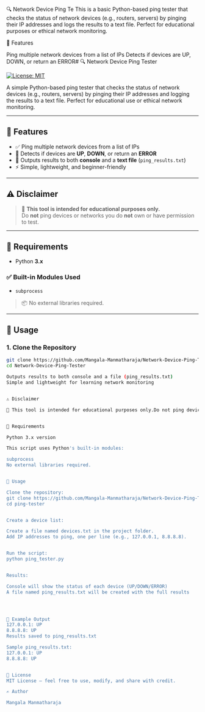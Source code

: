 🔍 Network Device Ping Te
This is a basic Python-based ping tester that checks the status of network devices (e.g., routers, servers) by pinging their IP addresses and logs the results to a text file. Perfect for educational purposes or ethical network monitoring.

📌 Features

Ping multiple network devices from a list of IPs
Detects if devices are UP, DOWN, or return an ERROR# 🔍 Network Device Ping Tester

[![License: MIT](https://img.shields.io/badge/License-MIT-yellow.svg)](LICENSE)

A simple Python-based ping tester that checks the status of network devices (e.g., routers, servers) by pinging their IP addresses and logging the results to a text file. Perfect for educational use or ethical network monitoring.

---

## 📌 Features

- ✅ Ping multiple network devices from a list of IPs  
- 🔎 Detects if devices are **UP**, **DOWN**, or return an **ERROR**  
- 💬 Outputs results to both **console** and a **text file** (`ping_results.txt`)  
- ⚡ Simple, lightweight, and beginner-friendly  

---

## ⚠️ Disclaimer

> 🚨 **This tool is intended for educational purposes only.**  
> Do **not** ping devices or networks you do **not** own or have permission to test.

---

## 💪 Requirements

- Python **3.x**

### ✅ Built-in Modules Used
- `subprocess`

> 📦 No external libraries required.

---

## 🚀 Usage

### 1. Clone the Repository

```bash
git clone https://github.com/Mangala-Manmatharaja/Network-Device-Ping-Tester.git
cd Network-Device-Ping-Tester

Outputs results to both console and a file (ping_results.txt)
Simple and lightweight for learning network monitoring


⚠️ Disclaimer

🚨 This tool is intended for educational purposes only.Do not ping devices or networks you do not own or have permission to test.


💪 Requirements

Python 3.x version

This script uses Python's built-in modules:

subprocess
No external libraries required.


🚀 Usage

Clone the repository:
git clone https://github.com/Mangala-Manmatharaja/Network-Device-Ping-Tester.git
cd ping-tester


Create a device list:

Create a file named devices.txt in the project folder.
Add IP addresses to ping, one per line (e.g., 127.0.0.1, 8.8.8.8).


Run the script:
python ping_tester.py


Results:

Console will show the status of each device (UP/DOWN/ERROR)
A file named ping_results.txt will be created with the full results




🧪 Example Output
127.0.0.1: UP
8.8.8.8: UP
Results saved to ping_results.txt

Sample ping_results.txt:
127.0.0.1: UP
8.8.8.8: UP


📄 License
MIT License — feel free to use, modify, and share with credit.

✍️ Author

Mangala Manmatharaja
